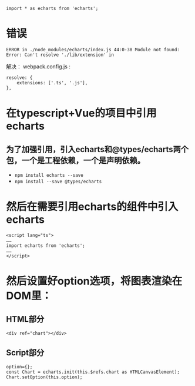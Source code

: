`import * as echarts from 'echarts';`

# 错误
`ERROR in ./node_modules/echarts/index.js 44:0-38
Module not found: Error: Can't resolve './lib/extension' in`

解决： webpack.config.js :
```
resolve: {
    extensions: ['.ts', '.js'],
},
```

# 在typescript+Vue的项目中引用echarts

## 为了加强引用，引入echarts和@types/echarts两个包，一个是工程依赖，一个是声明依赖。

- `npm install echarts --save`
- `npm install --save @types/echarts`

# 然后在需要引用echarts的组件中引入echarts

```
<script lang="ts">
……
import echarts from 'echarts';
……
</script>
```

# 然后设置好option选项，将图表渲染在DOM里：

## HTML部分
`<div ref="chart"></div>`

## Script部分
```
option={};
const Chart = echarts.init(this.$refs.chart as HTMLCanvasElement);
Chart.setOption(this.option);
```